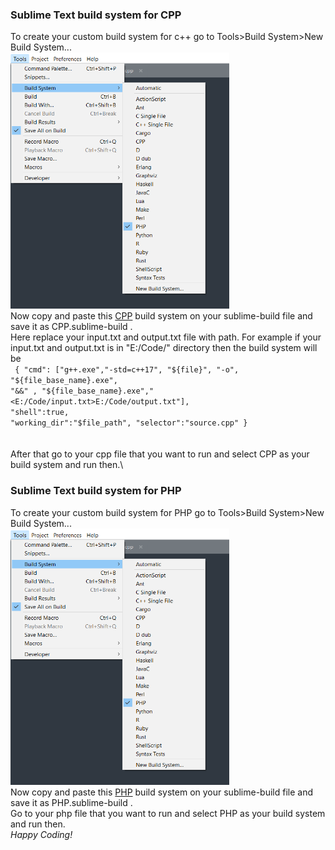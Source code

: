 <h3>Sublime Text build system for CPP</h3>

To create your custom build system for c++ go to Tools>Build System>New Build System...\
<img src="assets\build.png" height="410px" width="350px" alt="build.png"/>\
Now copy and paste this <a href="CPP.sublime-build">CPP</a> build system on your sublime-build file and save it as CPP.sublime-build .\
Here replace your input.txt and output.txt file with path. For example if your input.txt and output.txt is in "E:/Code/" directory then the build system will be \
<code>
{
"cmd": ["g++.exe","-std=c++17", "${file}", "-o", "${file_base_name}.exe", "&&" , "${file_base_name}.exe","<E:/Code/input.txt>E:/Code/output.txt"],
"shell":true,
"working_dir":"$file_path",
"selector":"source.cpp"
}
</code>\
\
After that go to your cpp file that you want to run and select CPP as your build system and run then.\


<h3>Sublime Text build system for PHP</h3>

To create your custom build system for PHP go to Tools>Build System>New Build System...\
<img src="assets\build.png" height="410px" width="350px" alt="build.png"/>\
Now copy and paste this <a href="PHP.sublime-build">PHP</a> build system on your sublime-build file and save it as PHP.sublime-build .\
Go to your php file that you want to run and select PHP as your build system and run then.\
*Happy Coding!*

